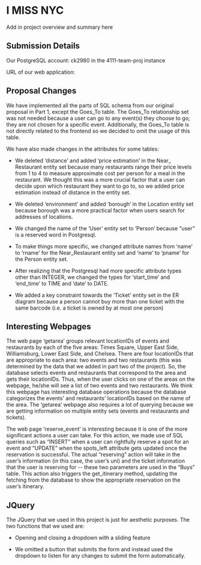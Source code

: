 # I MISS NYC

Add in project overview and summary here

## Submission Details
Our PostgreSQL account: ck2980 in the 4111-team-proj instance

URL of our web application: 

## Proposal Changes
We have implemented all the parts of SQL schema from our original proposal in Part 1, except the Goes_To table. The Goes_To relationship set was not needed because a user can go to any event(s) they choose to go; they are not chosen for a specific event. Additionally, the Goes_To table is not directly related to the frontend so we decided to omit the usage of this table.

We have also made changes in the attributes for some tables: 

- We deleted ‘distance’ and added ‘price estimation’ in the Near_ Restaurant entity set because many restaurants range their price levels from 1 to 4 to measure approximate cost per person for a meal in the restaurant. We thought this was a more crucial factor that a user can decide upon which restaurant they want to go to, so we added price estimation instead of distance in the entity set.
	
- We deleted ‘environment’ and added ‘borough’ in the Location entity set because borough was a more practical factor when users search for addresses of locations.
- We changed the name of the ‘User’ entity set to ‘Person’ because “user” is a reserved word in Postgresql. 
	
- To make things more specific, we changed attribute names from ‘name’ to ‘rname’ for the Near_Restaurant entity set and ‘name’ to ‘pname’ for the Person entity set. 
	
- After realizing that the Postgresql had more specific attribute types other than INTEGER, we changed the types for ‘start_time’ and ‘end_time’ to TIME and ‘date’ to DATE. 
	
- We added a key constraint towards the ‘Ticket’ entity set in the ER diagram because a person cannot buy more than one ticket with the same barcode (i.e. a ticket is owned by at most one person)
	

## Interesting Webpages
The web page ‘getarea’ groups relevant locationIDs of events and restaurants by each of the five areas: Times Square, Upper East Side, Williamsburg, Lower East Side, and Chelsea. There are four locationIDs that are appropriate to each area: two events and two restaurants (this was determined by the data that we added in part two of the project). So, the database selects events and restaurants that correspond to the area and gets their locationIDs. Thus, when the user clicks on one of the areas on the webpage, he/she will see a list of two events and two restaurants. We think this webpage has interesting database operations because the database categorizes the events' and restaurants’ locationIDs based on the name of the area. The ‘getarea’ webpage also requires a lot of querying because we are getting information on multiple entity sets (events and restaurants and tickets).

The web page ‘reserve_event’ is interesting because it is one of the more significant actions a user can take. For this action, we made use of SQL queries such as “INSERT” when a user can rightfully reserve a spot for an event and “UPDATE” when the spots_left attribute gets updated once the reservation is successful. The actual “reserving” action will take in the user’s information (in this case, the user’s uni) and the ticket information that the user is reserving for -- these two parameters are used in the “Buys” table. This action also triggers the get_itinerary method, updating the fetching from the database to show the appropriate reservation on the user’s itinerary.

## JQuery
The JQuery that we used in this project is just for aesthetic purposes. The two functions that we used are:

- Opening and closing a dropdown with a sliding feature

- We omitted a button that submits the form and instead used the dropdown to listen for any changes to submit the form automatically.

